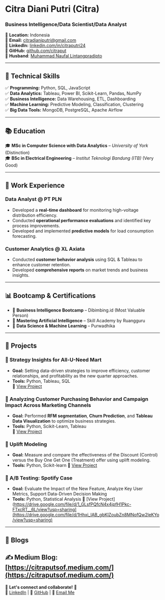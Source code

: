 # Citra Diani Putri (Citra)

### Business Intelligence/Data Scientist/Data Analyst  

📍 **Location:** Indonesia  
📧 **Email:** [citradianiputri@gmail.com](mailto:citradianiputri@gmail.com)  
🔗 **LinkedIn:** [linkedin.com/in/citraputri24](https://www.linkedin.com/in/citraputri24)  
🔗 **GitHub:** [github.com/citraput](https://github.com/citraput)  
💍 **Husband**: [Muhammad Naufal Lintangpradipto](https://www.linkedin.com/in/muhammad-naufal-lintangpradipto-946654b6/?originalSubdomain=sa)  

---

## **🔹 Technical Skills**  
✅ **Programming:** Python, SQL, JavaScript  
✅ **Data Analytics:** Tableau, Power BI, Scikit-Learn, Pandas, NumPy  
✅ **Business Intelligence:** Data Warehousing, ETL, Dashboarding  
✅ **Machine Learning:** Predictive Modeling, Classification, Clustering  
✅ **Big Data Tools:** MongoDB, PostgreSQL, Apache Airflow  

---

## **📚 Education**  
🎓 **MSc in Computer Science with Data Analytics** – *University of York* (Distinction)  
🎓 **BSc in Electrical Engineering** – *Institut Teknologi Bandung (ITB)* (Very Good)  

---

## **💼 Work Experience**  
### **Data Analyst @ PT PLN**  
- Developed a **real-time dashboard** for monitoring high-voltage distribution efficiency.  
- Conducted **operational performance evaluations** and identified key process improvements.  
- Developed and implemented **predictive models** for load consumption forecasting.  

### **Customer Analytics @ XL Axiata**  
- Conducted **customer behavior analysis** using SQL & Tableau to enhance customer retention.  
- Developed **comprehensive reports** on market trends and business insights.  

---

## **📊 Bootcamp & Certifications**  
- 📌 **Business Intelligence Bootcamp** – Dibimbing.id (Most Valuable Person)  
- 📌 **Mastering Artificial Intelligence** – Skill Academy by Ruangguru  
- 📌 **Data Science & Machine Learning** – Purwadhika
  
---

## **📂 Projects**  
### **📌 Strategy Insights for All-U-Need Mart**  
- **Goal:** Setting data-driven strategies to improve efficiency, customer relationships, and profitability as the new quarter approaches. 
- **Tools:** Python, Tableau, SQL  
🔗 [View Project](https://drive.google.com/file/d/1Vqqenn0vl1VaueYGl2FaHhJG84Ei10lk/view?usp=sharing)  

### **📌 Analyzing Customer Purchasing Behavior and Campaign Impact Across Marketing Channels**  
- **Goal:** Performed **RFM segmentation**, **Churn Prediction**, and **Tableau Data Visualization** to optimize business strategies.  
- **Tools:** Python, Scikit-Learn, Tableau  
🔗 [View Project](https://drive.google.com/file/d/1omcU7pDiIz3M5lVkygL84NzML4cr5esZ/view?usp=sharing)

### **📌 Uplift Modeling** ###
- **Goal:** Measure and compare the effectiveness of the Discount (Control) versus the Buy One Get One (Treatment) offer using uplift modeling.  
- **Tools:** Python, Scikit-learn
🔗 [View Project](https://drive.google.com/file/d/1_GLsfPQfcN4x4jpfH1Pkc-FTxcRT__6L/view?usp=sharing)

### **📌 A/B Testing: Spotify Case** ###
- **Goal:** Evaluate the Impact of the New Feature, Analyze Key User Metrics, Support Data-Driven Decision Making
- **Tools:** Python, Statistical Analysis
🔗 [View Project](https://drive.google.com/file/d/1_GLsfPQfcN4x4jpfH1Pkc-FTxcRT__6L/view?usp=sharing](https://drive.google.com/file/d/1Hhxi_IAB_gbKlZoubZn8MNofQw2leKYo/view?usp=sharing)

---

## **📜 Blogs**  
✍️ **Medium Blog:** [https://citraputsof.medium.com/](https://citraputsof.medium.com/)  
---

📢 **Let's connect and collaborate!** 🚀  
🔗 [LinkedIn](https://www.linkedin.com/in/citraputri24) | 🔗 [GitHub](https://github.com/citraput) | 📧 [Email Me](mailto:citradianiputri@gmail.com) 
